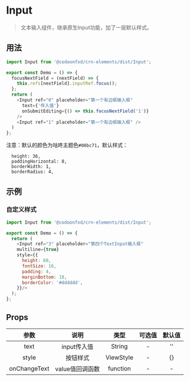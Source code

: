 # Input

> 文本输入组件，继承原生Input功能，加了一层默认样式。

## 用法

```javascript
import Input from '@codoonfxd/crn-elements/dist/Input';

export const Demo = () => {
  focusNextField = (nextField) => {
    this.refs[nextField].inputRef.focus();
  };
  return (
    <Input ref="0" placeholder="第一个有边框输入框"
      text={'传入值'}
      onSubmitEditing={() => this.focusNextField('1')}
    />
    <Input ref="1" placeholder="第一个有边框输入框" />
  )
};
```

注意：默认的颜色为咕咚主题色`#00bc71`，默认样式：
```
  height: 36,
  paddingHorizontal: 8,
  borderWidth: 1,
  borderRadius: 4,
```

## 示例

### 自定义样式

```javascript
import Input from '@codoonfxd/crn-elements/dist/Input';

export const Demo = () => {
  return (
    <Input ref="3" placeholder="第四个TextInput输入框"
    multiline={true}
    style={{
      height: 60,
      fontSize: 16,
      padding: 4,
      marginBottom: 10,
      borderColor: '#dddddd',
    }}/>
  );
};
```

## Props

|      参数       |                   说明                    |      类型       | 可选值 |  默认值   |
| :-------------: | :---------------------------------------: | :-------------: | :----: | :-------: |
|      text      | input传入值 |    String    |   -    |    ''     |
|      style      | 按钮样式 |    ViewStyle    |   -    |    {}     |
|    onChangeText    |     value值回调函数      |    function    |   -    |    -     |
